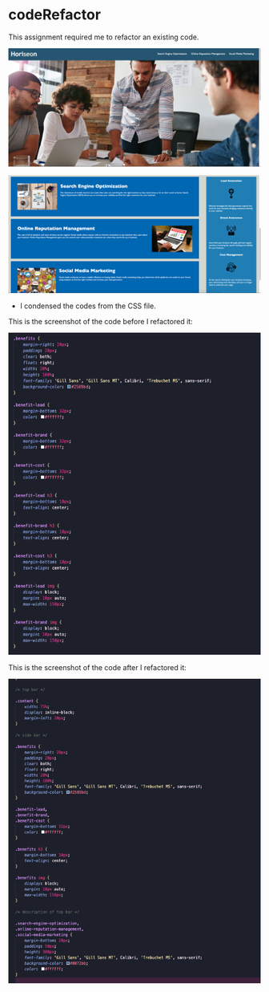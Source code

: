 # codeRefactor

This assignment required me to refactor an existing code. 

![The Website -1](assets/images/ss1.png)

![The Website -2](assets/images/ss2.png)

* I condensed the codes from the CSS file.

This is the screenshot of the code before I refactored it:

![Before Refactor](assets/images/beforess.png)

This is the screenshot of the code after I refactored it:

![After Refactor](assets/images/afterss.png)